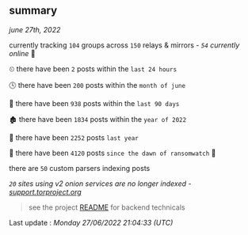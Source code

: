 
## summary
_june 27th, 2022_

currently tracking `104` groups across `150` relays & mirrors - _`54` currently online_ 📡

⏲ there have been `2` posts within the `last 24 hours`

🕓 there have been `200` posts within the `month of june`

📅 there have been `938` posts within the `last 90 days`

🏚 there have been `1834` posts within the `year of 2022`

🚀 there have been `2252` posts `last year`

🦕 there have been `4120` posts `since the dawn of ransomwatch` 🐣

there are `50` custom parsers indexing posts

_`20` sites using v2 onion services are no longer indexed - [support.torproject.org](https://support.torproject.org/onionservices/v2-deprecation/)_

> see the project [README](https://github.com/jmousqueton/ransomwatch#readme) for backend technicals



Last update : _Monday 27/06/2022 21:04:33 (UTC)_

